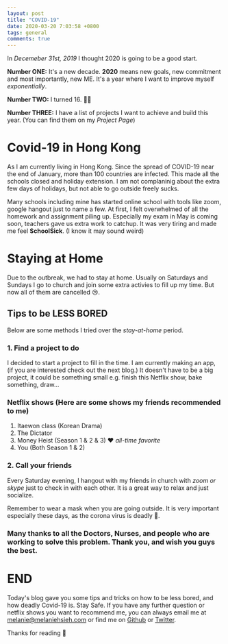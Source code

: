 ```yaml
---
layout: post
title: "COVID-19"
date: 2020-03-20 7:03:58 +0800
tags: general
comments: true
---
```


In _Decemeber 31st, 2019_ I thought 2020 is going to be a good start.

**Number ONE:** It's a new decade. **2020** means new goals, new commitment and most importantly, new ME. It's a year where I want to improve myself _exponentially_.

**Number TWO:** I turned 16. 🎂🎉

**Number THREE:** I have a list of projects I want to achieve and build this year. (You can find them on my _Project Page_)

# Covid-19 in Hong Kong

As I am currently living in Hong Kong. Since the spread of COVID-19 near the end of January, more than 100 countries are infected. This made all the schools closed and holiday extension. I am not complaninig about the extra few days of holidays, but not able to go outside freely sucks.

Many schools including mine has started online school with tools like zoom, google hangout just to name a few. At first, I felt overwhelmed of all the homework and assignment piling up. Especially my exam in May is coming soon, teachers gave us extra work to catchup. It was very tiring and made me feel **SchoolSick**. (I know it may sound weird)

# Staying at Home

Due to the outbreak, we had to stay at home. Usually on Saturdays and Sundays I go to church and join some extra activies to fill up my time. But now all of them are cancelled 😢.

## Tips to be LESS BORED

Below are some methods I tried over the _stay-at-home_ period.

### 1. Find a project to do

I decided to start a project to fill in the time. I am currently making an app, (if you are interested check out the next blog.) It doesn't have to be a big project, it could be something small e.g. finish this Netflix show, bake something, draw...

### Netflix shows (Here are some shows my friends recommended to me)

1. Itaewon class (Korean Drama)
2. The Dictator
3. Money Heist (Season 1 & 2 & 3) ❤️ _all-time favorite_
4. You (Both Season 1 & 2)

### 2. Call your friends

Every Saturday evening, I hangout with my friends in church with _zoom or skype_ just to check in with each other. It is a great way to relax and just socialize.

Remember to wear a mask when you are going outside. It is very important especially these days, as the corona virus is deadly 🦠.

### Many thanks to all the Doctors, Nurses, and people who are working to solve this problem. Thank you, and wish you guys the best.

# END

Today's blog gave you some tips and tricks on how to be less bored, and how deadly Covid-19 is. Stay Safe. If you have any further question or netflix shows you want to recommend me, you can always email me at <melanie@melaniehsieh.com> or find me on [Github](https://github.com/melaniehsieh) or [Twitter](https://twitter.com/melaniehsieh).

Thanks for reading 👀

